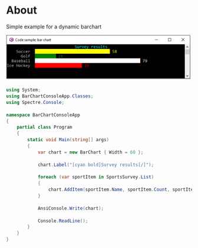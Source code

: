﻿# About

Simple example for a dynamic barchart

![Screen Shot](assets/ScreenShot.png)

```csharp
using System;
using BarChartConsoleApp.Classes;
using Spectre.Console;

namespace BarChartConsoleApp
{
    partial class Program
    {
        static void Main(string[] args)
        {
            var chart = new BarChart { Width = 60 };

            chart.Label("[cyan bold]Survey results[/]");

            foreach (var sportItem in SportsSurvey.List)
            {
                chart.AddItem(sportItem.Name, sportItem.Count, sportItem.Color);
            }

            AnsiConsole.Write(chart);

            Console.ReadLine();
        }
    }
}

```